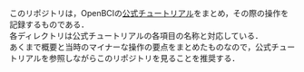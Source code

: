 このリポジトリは，OpenBCIの[公式チュートリアル](https://docs.openbci.com/)をまとめ，その際の操作を記録するものである．    
各ディレクトリは公式チュートリアルの各項目の名称と対応している．    
あくまで概要と当時のマイナーな操作の要点をまとめたものなので，公式チュートリアルを参照しながらこのリポジトリを見ることを推奨する．    
  


